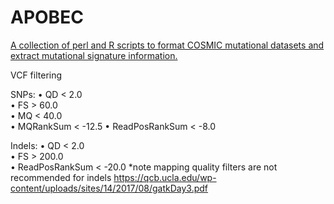 
#	APOBEC


[A collection of perl and R scripts to format COSMIC mutational datasets and extract mutational signature information.](https://github.com/jakewendt/Mutation-Signatures)



VCF filtering


SNPs:
• QD  < 2.0         
• FS  >  60.0         
• MQ  <  40.0 	
• MQRankSum  <  -12.5 
• ReadPosRankSum  <  -8.0


Indels:
• QD  <  2.0         
• FS  >  200.0      
• ReadPosRankSum  <  -20.0 
*note mapping quality filters are not recommended for indels
https://qcb.ucla.edu/wp-content/uploads/sites/14/2017/08/gatkDay3.pdf


